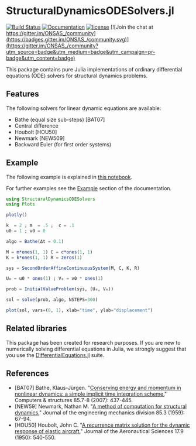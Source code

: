 # StructuralDynamicsODESolvers.jl

[![Build Status](https://github.com/ONSAS/StructuralDynamicsODESolvers.jl/workflows/CI/badge.svg)](https://github.com/ONSAS/StructuralDynamicsODESolvers.jl/actions?query=workflow%3ACI)
[![Documentation](https://img.shields.io/badge/docs-latest-blue.svg)](https://onsas.github.io/StructuralDynamicsODESolvers.jl/dev/)
[![license](https://img.shields.io/github/license/mashape/apistatus.svg?maxAge=2592000)](https://github.com/ONSAS/StructuralDynamicsODESolvers.jl/blob/master/LICENSE)
[![Join the chat at https://gitter.im/ONSAS_/community](https://badges.gitter.im/ONSAS_/community.svg)](https://gitter.im/ONSAS_/community?utm_source=badge&utm_medium=badge&utm_campaign=pr-badge&utm_content=badge)


This package contains pure Julia implementations of ordinary differential equations (ODE) solvers for
structural dynamics problems.

## Features

The following solvers for linear dynamic equations are available:

- Bathe (equal size sub-steps) [BAT07]
- Central difference
- Houbolt [HOU50]
- Newmark [NEW509]
- Backward Euler (for first order systems)

## Example

The following example is explained in [this notebook](https://github.com/ONSAS/StructuralDynamicsODESolvers.jl/blob/master/examples/massDashpotSpringExample.ipynb).

For further examples see the [Example](https://nbviewer.jupyter.org/github/ONSAS/StructuralDynamicsODESolvers.jl/blob/gh-pages/dev/models/massDashpotSpring.ipynb) section of the documentation.

```julia
using StructuralDynamicsODESolvers
using Plots

plotly()

k  = 2 ; m  = .5 ;  c = .1 
u0 = 1 ; v0 = 0 

algo = Bathe(Δt = 0.1)

M = m*ones(1, 1) C = c*ones(1, 1)
K = k*ones(1, 1) R = zeros(1)

sys = SecondOrderAffineContinuousSystem(M, C, K, R)

U₀ = u0 * ones(1) ; V₀ = v0 * ones(1)

prob = InitialValueProblem(sys, (U₀, V₀))

sol = solve(prob, algo, NSTEPS=300)

plot(sol, vars=(0, 1), xlab="time", ylab="displacement")
```

## Related libraries

This package has been created for research purposes. If you are new to numerically solving differential equations in Julia, we strongly suggest that you use the [DifferentialEquations.jl](https://diffeq.sciml.ai/dev/) suite.

## References


- [BAT07] Bathe, Klaus-Jürgen. "[Conserving energy and momentum in nonlinear dynamics: a simple implicit time integration scheme.](https://www.sciencedirect.com/science/article/abs/pii/S0045794906003099)" Computers & structures 85.7-8 (2007): 437-445.
- [NEW59] Newmark, Nathan M. "[A method of computation for structural dynamics.](https://cedb.asce.org/CEDBsearch/record.jsp?dockey=0011858)" Journal of the engineering mechanics division 85.3 (1959): 67-94.
- [HOU50] Houbolt, John C. "[A recurrence matrix solution for the dynamic response of elastic aircraft.](https://arc.aiaa.org/doi/10.2514/8.1722)" Journal of the Aeronautical Sciences 17.9 (1950): 540-550.
